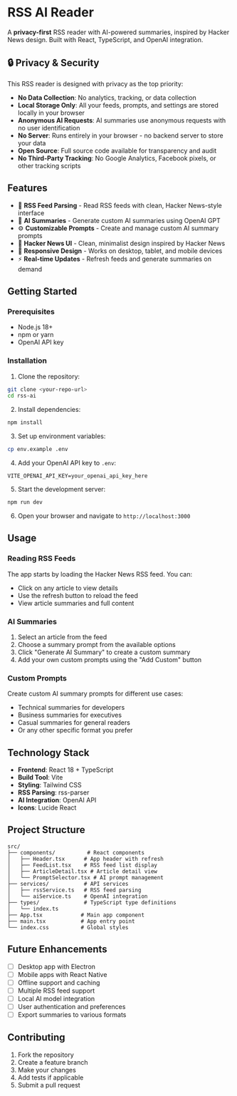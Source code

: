 # RSS AI Reader

A **privacy-first** RSS reader with AI-powered summaries, inspired by Hacker News design. Built with React, TypeScript, and OpenAI integration.

## 🔒 Privacy & Security

This RSS reader is designed with privacy as the top priority:

- **No Data Collection**: No analytics, tracking, or data collection
- **Local Storage Only**: All your feeds, prompts, and settings are stored locally in your browser
- **Anonymous AI Requests**: AI summaries use anonymous requests with no user identification
- **No Server**: Runs entirely in your browser - no backend server to store your data
- **Open Source**: Full source code available for transparency and audit
- **No Third-Party Tracking**: No Google Analytics, Facebook pixels, or other tracking scripts

## Features

- 📰 **RSS Feed Parsing** - Read RSS feeds with clean, Hacker News-style interface
- 🤖 **AI Summaries** - Generate custom AI summaries using OpenAI GPT
- ⚙️ **Customizable Prompts** - Create and manage custom AI summary prompts
- 🎨 **Hacker News UI** - Clean, minimalist design inspired by Hacker News
- 📱 **Responsive Design** - Works on desktop, tablet, and mobile devices
- ⚡ **Real-time Updates** - Refresh feeds and generate summaries on demand

## Getting Started

### Prerequisites

- Node.js 18+ 
- npm or yarn
- OpenAI API key

### Installation

1. Clone the repository:
```bash
git clone <your-repo-url>
cd rss-ai
```

2. Install dependencies:
```bash
npm install
```

3. Set up environment variables:
```bash
cp env.example .env
```

4. Add your OpenAI API key to `.env`:
```
VITE_OPENAI_API_KEY=your_openai_api_key_here
```

5. Start the development server:
```bash
npm run dev
```

6. Open your browser and navigate to `http://localhost:3000`

## Usage

### Reading RSS Feeds

The app starts by loading the Hacker News RSS feed. You can:
- Click on any article to view details
- Use the refresh button to reload the feed
- View article summaries and full content

### AI Summaries

1. Select an article from the feed
2. Choose a summary prompt from the available options
3. Click "Generate AI Summary" to create a custom summary
4. Add your own custom prompts using the "Add Custom" button

### Custom Prompts

Create custom AI summary prompts for different use cases:
- Technical summaries for developers
- Business summaries for executives
- Casual summaries for general readers
- Or any other specific format you prefer

## Technology Stack

- **Frontend**: React 18 + TypeScript
- **Build Tool**: Vite
- **Styling**: Tailwind CSS
- **RSS Parsing**: rss-parser
- **AI Integration**: OpenAI API
- **Icons**: Lucide React

## Project Structure

```
src/
├── components/          # React components
│   ├── Header.tsx      # App header with refresh
│   ├── FeedList.tsx    # RSS feed list display
│   ├── ArticleDetail.tsx # Article detail view
│   └── PromptSelector.tsx # AI prompt management
├── services/           # API services
│   ├── rssService.ts   # RSS feed parsing
│   └── aiService.ts    # OpenAI integration
├── types/              # TypeScript type definitions
│   └── index.ts
├── App.tsx            # Main app component
├── main.tsx           # App entry point
└── index.css          # Global styles
```

## Future Enhancements

- [ ] Desktop app with Electron
- [ ] Mobile apps with React Native
- [ ] Offline support and caching
- [ ] Multiple RSS feed support
- [ ] Local AI model integration
- [ ] User authentication and preferences
- [ ] Export summaries to various formats

## Contributing

1. Fork the repository
2. Create a feature branch
3. Make your changes
4. Add tests if applicable
5. Submit a pull request


